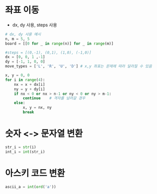 # 좌표 이동
* dx, dy 사용, steps 사용
```python
# dx, dy 사용 예시
n, m = 5, 5
board = [[0 for _ in range(n)] for _ in range(m)]

#steps = [(0,-1), (0,1), (1,0), (-1,0)]
dx = [0, 0, 1 ,-1]
dy = [-1, 1, 0, 0]
move_types = ['L', 'R', 'U', 'D'] # x,y 좌표는 문제에 따라 달라질 수 있음

x, y = 0, 0
for i in range(4):
    nx = x + dx[i]
    ny = y + dy[i]
    if nx < 0 or nx > n-1 or ny < 0 or ny > m-1:
        continue    # 격자를 넘어갈 경우
    else:    
        x, y = nx, ny
        break
```

# 숫자 <-> 문자열 변환
```python
str_i = str(i)
int_i = int(str_i)
```

# 아스키 코드 변환
```python
ascii_a = int(ord('a'))
```